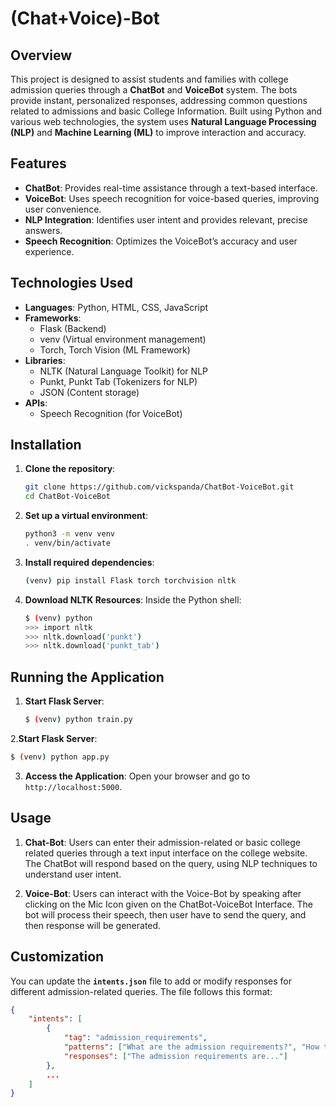 # (Chat+Voice)-Bot

## Overview

This project is designed to assist students and families with college admission queries through a **ChatBot** and **VoiceBot** system. The bots provide instant, personalized responses, addressing common questions related to admissions and basic College Information. Built using Python and various web technologies, the system uses **Natural Language Processing (NLP)** and **Machine Learning (ML)** to improve interaction and accuracy.

## Features

- **ChatBot**: Provides real-time assistance through a text-based interface.
- **VoiceBot**: Uses speech recognition for voice-based queries, improving user convenience.
- **NLP Integration**: Identifies user intent and provides relevant, precise answers.
- **Speech Recognition**: Optimizes the VoiceBot’s accuracy and user experience.

## Technologies Used

- **Languages**: Python, HTML, CSS, JavaScript
- **Frameworks**:
  - Flask (Backend)
  - venv (Virtual environment management)
  - Torch, Torch Vision (ML Framework)
- **Libraries**:
  - NLTK (Natural Language Toolkit) for NLP
  - Punkt, Punkt Tab (Tokenizers for NLP)
  - JSON (Content storage)
- **APIs**:
  - Speech Recognition (for VoiceBot)


## Installation

1. **Clone the repository**:
   ```bash
   git clone https://github.com/vickspanda/ChatBot-VoiceBot.git
   cd ChatBot-VoiceBot
   ```

2. **Set up a virtual environment**:
   ```bash
   python3 -m venv venv
   . venv/bin/activate
   ```

3. **Install required dependencies**:
   ```bash
   (venv) pip install Flask torch torchvision nltk
   ```

4. **Download NLTK Resources**:
   Inside the Python shell:
   ```bash
   $ (venv) python
   >>> import nltk
   >>> nltk.download('punkt')
   >>> nltk.download('punkt_tab')
   ```

## Running the Application

1. **Start Flask Server**:
   ```bash
   $ (venv) python train.py
   ```
   
2.**Start Flask Server**:
   ```bash
   $ (venv) python app.py
   ```

3. **Access the Application**:
   Open your browser and go to `http://localhost:5000`.


## Usage

1. **Chat-Bot**: Users can enter their admission-related or basic college related queries through a text input interface on the college website. The ChatBot will respond based on the query, using NLP techniques to understand user intent.
  
2. **Voice-Bot**: Users can interact with the Voice-Bot by speaking after clicking on the Mic Icon given on the ChatBot-VoiceBot Interface. The bot will process their speech, then user have to send the query, and then response will be generated.

## Customization

You can update the **`intents.json`** file to add or modify responses for different admission-related queries. The file follows this format:

```json
{
    "intents": [
        {
            "tag": "admission_requirements",
            "patterns": ["What are the admission requirements?", "How to apply?", "Eligibility for admission"],
            "responses": ["The admission requirements are..."]
        },
        ...
    ]
}
```

